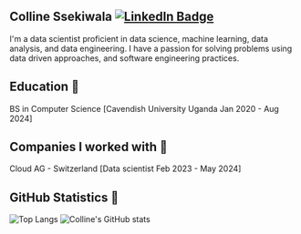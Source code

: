 
<div >
  <h2>Colline Ssekiwala   <a href="https://www.linkedin.com/in/colline-ssekiwala/">
    <img src="https://img.shields.io/badge/LinkedIn-blue?style=for-the-badge&logo=linkedin&logoColor=white" alt="LinkedIn Badge"/>
  </a></h2> 
   <p>I'm a data scientist proficient in data science, machine learning, data analysis, and data engineering. I have a passion for solving problems using data driven approaches, and software engineering practices. 
  </p> 
</div>
<h2>Education 🏫</h2>
<div>
  <p>BS in Computer Science [Cavendish University Uganda Jan 2020 - Aug 2024]</p>
</div>
<div>
  <h2>Companies I worked with 🏢</h2>
  <p>Cloud AG - Switzerland [Data scientist Feb 2023 - May 2024]</p>
</div>
<h2>GitHub Statistics 🧮</h2>
 <div>
   
  ![Top Langs](https://github-readme-stats.vercel.app/api/top-langs/?username=Colline-Ssekiwala&layout=compact) ![Colline's GitHub stats](https://github-readme-stats.vercel.app/api?username=Colline-Ssekiwala&show_icons=true)
</div>


  
  
